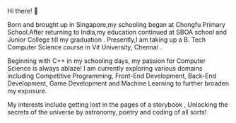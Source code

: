  Hi there! 👋
<!--
**Zualemo-xo/Zualemo-xo** is a ✨ _special_ ✨ repository because its `README.md` (this file) appears on your GitHub profile.

Here are some ideas to get you started:

- 🔭 I’m currently working on ...
- 🌱 I’m currently learning ...
- 👯 I’m looking to collaborate on ...
- 🤔 I’m looking for help with ...
- 💬 Ask me about ...
- 📫 How to reach me: ...
- 😄 Pronouns: ...
- ⚡ Fun fact: ...
-->

Born and brought up in Singapore,my schooling began at Chongfu Primary School.After returning to India,my education continued at SBOA school and Junior College till my graduation . Presently,I am taking up a B. Tech Computer Science course in Vit University, Chennai .

Beginning with C++ in my schooling days, my passion for Computer Science is always ablaze! I am currently exploring various domains including Competitive Programming, Front-End Development, Back-End Development, Game Development and Machine Learning to further broaden my exposure.

My interests include getting lost in the pages of a storybook , Unlocking the secrets of the universe by astronomy, poetry and coding of all sorts! 
